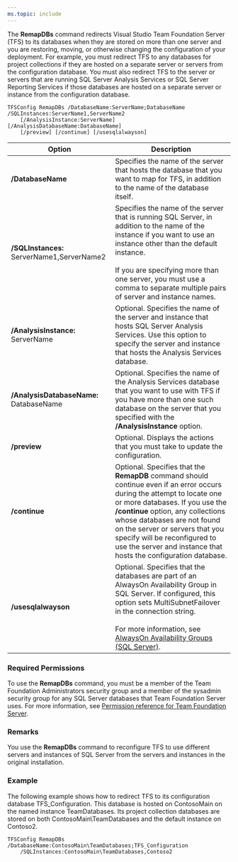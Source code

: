 ```yaml
---
ms.topic: include
---
```


The **RemapDBs** command redirects Visual Studio Team Foundation Server (TFS) to its databases
when they are stored on more than one server and you are restoring, moving, or otherwise changing the configuration of your deployment.
For example, you must redirect TFS to any databases for project collections
if they are hosted on a separate server or servers from the configuration database.
You must also redirect TFS to the server or servers that are running SQL Server Analysis Services or SQL Server Reporting Services
if those databases are hosted on a separate server or instance from the configuration database.

	TFSConfig RemapDBs /DatabaseName:ServerName;DatabaseName /SQLInstances:ServerName1,ServerName2
		[/AnalysisInstance:ServerName] [/AnalysisDatabaseName:DatabaseName]
		[/preview] [/continue] [/usesqlalwayson]

<table>
	<thead>
		<tr>
			<th>Option</th>
			<th>Description</th>
		</tr>
	</thead>
	<tbody>
		<tr>
			<td><strong>/DatabaseName</strong></td>
			<td>Specifies the name of the server that hosts the database that you want to map for TFS, in addition to the name of the database itself.</td>
		</tr>
		<tr>
			<td><strong>/SQLInstances:</strong> ServerName1,ServerName2</td>
			<td>
				Specifies the name of the server that is running SQL Server,
				in addition to the name of the instance if you want to use an instance other than the default instance.<br/><br/>
				If you are specifying more than one server, you must use a comma to separate multiple pairs of server and instance names.
			</td>
		</tr>
		<tr>
			<td><strong>/AnalysisInstance:</strong> ServerName</td>
			<td>
				Optional. Specifies the name of the server and instance that hosts SQL Server Analysis Services.
				Use this option to specify the server and instance that hosts the Analysis Services database.
			</td>
		</tr>
		<tr>
			<td><strong>/AnalysisDatabaseName:</strong> DatabaseName</td>
			<td>
				Optional. Specifies the name of the Analysis Services database that you want to use
				with TFS if you have more than one such database on the server that you specified with the <strong>/AnalysisInstance</strong> option.
			</td>
		</tr>
		<tr>
			<td><strong>/preview</strong></td>
			<td>Optional. Displays the actions that you must take to update the configuration.</td>
		</tr>
		<tr>
			<td><strong>/continue</strong></td>
			<td>
				Optional. Specifies that the <strong>RemapDB</strong> command should continue even if an error occurs during the attempt to locate one or more databases.
				If you use the <strong>/continue</strong> option, any collections whose databases are not found on the server or servers that you specify
				will be reconfigured to use the server and instance that hosts the configuration database.
			</td>
		</tr>
		<tr>
			<td><strong>/usesqlalwayson</strong></td>
			<td>
				Optional. Specifies that the databases are part of an AlwaysOn Availability Group in SQL Server.
				If configured, this option sets MultiSubnetFailover in the connection string.<br/><br/>
				For more information, see <a href="http://msdn.microsoft.com/library/hh510230.aspx">AlwaysOn Availability Groups (SQL Server)</a>.
			</td>
		</tr>
	</tbody>
</table>

### Required Permissions

To use the **RemapDBs** command, you must be a member of the Team Foundation Administrators security group and a member of the sysadmin security group for any SQL Server databases that Team Foundation Server uses. For more information, see [Permission reference for Team Foundation Server](/azure/devops/security/permissions).

### Remarks

You use the **RemapDBs** command to reconfigure TFS to use different servers and instances of SQL Server from the servers and instances in the original installation.

### Example

The following example shows how to redirect TFS to its configuration database TFS\_Configuration.
This database is hosted on ContosoMain on the named instance TeamDatabases.
Its project collection databases are stored on both ContosoMain\\TeamDatabases and the default instance on Contoso2.

    TFSConfig RemapDBs /DatabaseName:ContosoMain\TeamDatabases;TFS_Configuration
		/SQLInstances:ContosoMain\TeamDatabases,Contoso2
